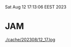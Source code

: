 Sat Aug 12 17:13:06 EEST 2023
# JAM
<a href='./cache/202308/12_17.log'>./cache/202308/12_17.log</a>
